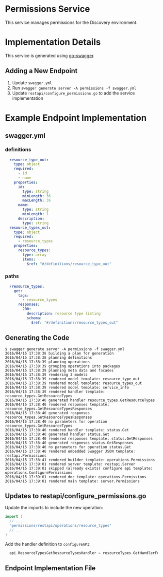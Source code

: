 # Permissions Service

This service manages permissions for the Discovery environment.

# Implementation Details

This service is generated using [go-swagger](https://github.com/go-swagger/go-swagger).

## Adding a New Endpoint

1. Update `swagger.yml`
1. Run `swagger generate server -A permissions -f swagger.yml`
1. Update `restapi/configure_permissions.go` to add the service implementation

# Example Endpoint Implementation

## swagger.yml

### definitions

``` yaml
  resource_type_out:
    type: object
    required:
      - id
      - name
    properties:
      id:
        type: string
        minLength: 36
        maxLength: 36
      name:
        type: string
        minLength: 1
      description:
        type: string
  resource_types_out:
    type: object
    required:
      - resource_types
    properties:
      resource_types:
        type: array
        items:
          $ref: "#/definitions/resource_type_out"
```

### paths

``` yaml
  /resource_types:
    get:
      tags:
        - resource_types
      responses:
        200:
          description: resource type listing
          schema:
            $ref: "#/definitions/resource_types_out"
```

## Generating the Code

```
$ swagger generate server -A permissions -f swagger.yml
2016/04/15 17:38:38 building a plan for generation
2016/04/15 17:38:38 planning definitions
2016/04/15 17:38:39 planning operations
2016/04/15 17:38:39 grouping operations into packages
2016/04/15 17:38:39 planning meta data and facades
2016/04/15 17:38:39 rendering 3 models
2016/04/15 17:38:39 rendered model template: resource_type_out
2016/04/15 17:38:39 rendered model template: resource_types_out
2016/04/15 17:38:39 rendered model template: service_info
2016/04/15 17:38:39 rendered handler template: resource_types.GetResourceTypes
2016/04/15 17:38:40 generated handler resource_types.GetResourceTypes
2016/04/15 17:38:40 rendered responses template: resource_types.GetResourceTypesResponses
2016/04/15 17:38:40 generated responses resource_types.GetResourceTypesResponses
2016/04/15 17:38:40 no parameters for operation resource_types.GetResourceTypes
2016/04/15 17:38:40 rendered handler template: status.Get
2016/04/15 17:38:40 generated handler status.Get
2016/04/15 17:38:40 rendered responses template: status.GetResponses
2016/04/15 17:38:40 generated responses status.GetResponses
2016/04/15 17:38:40 no parameters for operation status.Get
2016/04/15 17:38:40 rendered embedded Swagger JSON template: restapi.Permissions
2016/04/15 17:38:41 rendered builder template: operations.Permissions
2016/04/15 17:39:01 rendered server template: restapi.Server
2016/04/15 17:39:01 skipped (already exists) configure api template: operations.ConfigurePermissions
2016/04/15 17:39:01 rendered doc template: operations.Permissions
2016/04/15 17:39:01 rendered main template: server.Permissions
```

## Updates to restapi/configure_permissions.go

Update the imports to include the new operation:

``` go
import (
  // ...
  "permissions/restapi/operations/resource_types"
  // ...
)
```

Add the handler definition to `configureAPI`:

``` go
  api.ResourceTypesGetResourceTypesHandler = resourceTypes.GetHandlerFunc(impl.BuildResourceTypesGetHandler(db))
```

## Endpoint Implementation File
